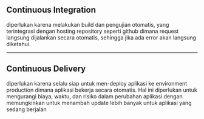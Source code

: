 ## Continuous Integration
diperlukan karena melakukan build dan pengujian otomatis, yang terintegrasi dengan hosting repository seperti github dimana request langsung dijalankan secara otomatis, sehingga jika ada error akan langsung diketahui.

---

## Continuous Delivery
diperlukan karena selalu siap untuk men-deploy aplikasi ke environment production dimana aplikasi bekerja secara otomatis. Hal ini diperlukan untuk mengurangi biaya, waktu, dan risiko dalam perubahan aplikasi dengan memungkinkan untuk menambah update lebih banyak untuk aplikasi yang sedang berjalan
